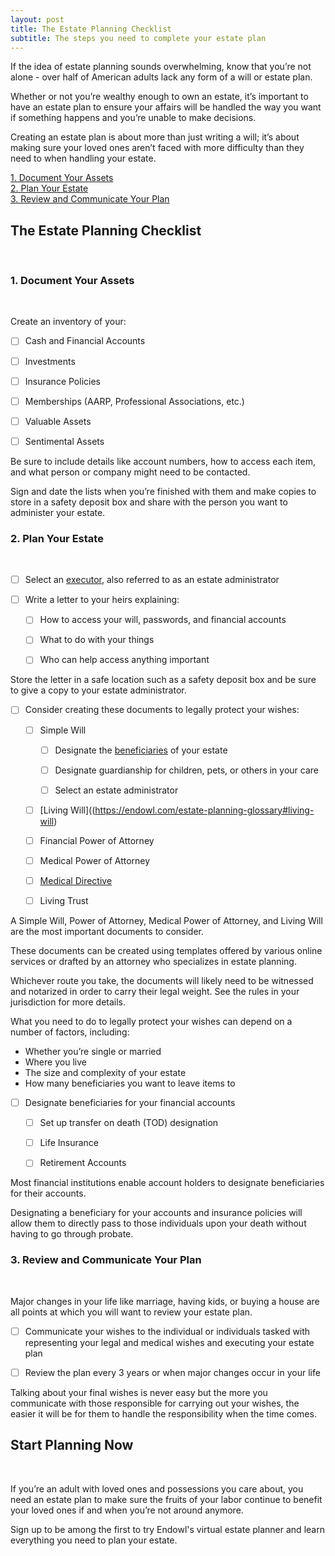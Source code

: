```yaml
---
layout: post
title: The Estate Planning Checklist
subtitle: The steps you need to complete your estate plan
---
```


If the idea of estate planning sounds overwhelming, know that you’re not alone - over half of American adults lack any form of a will or estate plan.

Whether or not you’re wealthy enough to own an estate, it’s important to have an estate plan to ensure your affairs will be handled the way you want if something happens and you’re unable to make decisions.

Creating an estate plan is about more than just writing a will; it’s about making sure your loved ones aren’t faced with more difficulty than they need to when handling your estate.

[1. Document Your Assets](/blog/2020/11/16/estate-planning-checklist#1-document-your-assets)<br>
[2. Plan Your Estate](/blog/2020/11/16/estate-planning-checklist#2-plan-your-estate)
<br>
[3. Review and Communicate Your Plan](/blog/2020/11/16/estate-planning-checklist#3-review-and-communicate-your-plan)
<br>

## The Estate Planning Checklist 

<br>

### 1. Document Your Assets

<br>

Create an inventory of your: 

- [ ] Cash and Financial Accounts

- [ ] Investments

- [ ] Insurance Policies

- [ ] Memberships (AARP, Professional Associations, etc.)

- [ ] Valuable Assets

- [ ] Sentimental Assets

Be sure to include details like account numbers, how to access each item, and what person or company might need to be contacted.

Sign and date the lists when you’re finished with them and make copies to store in a safety deposit box and share with the person you want to administer your estate.

### 2. Plan Your Estate

<br>

- [ ] Select an [executor](https://endowl.com/estate-planning-glossary#executor), also referred to as an estate administrator

- [ ] Write a letter to your heirs explaining:

  - [ ] How to access your will, passwords, and financial accounts

  - [ ] What to do with your things

  - [ ] Who can help access anything important

Store the letter in a safe location such as a safety deposit box and be sure to give a copy to your estate administrator.

- [ ] Consider creating these documents to legally protect your wishes:

  - [ ] Simple Will

    - [ ] Designate the [beneficiaries](https://endowl.com/estate-planning-glossary#beneficiary) of your estate

    - [ ] Designate guardianship for children, pets, or others in your care

    - [ ] Select an estate administrator    

  - [ ] [Living Will]((https://endowl.com/estate-planning-glossary#living-will)

  - [ ] Financial Power of Attorney

  - [ ] Medical Power of Attorney

  - [ ] [Medical Directive](https://endowl.com/estate-planning-glossary#medical-directive)

  - [ ] Living Trust

A Simple Will, Power of Attorney, Medical Power of Attorney, and Living Will are the most important documents to consider.

These documents can be created using templates offered by various online services or drafted by an attorney who specializes in estate planning.

Whichever route you take, the documents will likely need to be witnessed and notarized in order to carry their legal weight. See the rules in your jurisdiction for more details.

What you need to do to legally protect your wishes can depend on a number of factors, including:

* Whether you’re single or married
* Where you live
* The size and complexity of your estate
* How many beneficiaries you want to leave items to

- [ ] Designate beneficiaries for your financial accounts

  - [ ] Set up transfer on death (TOD) designation

  - [ ] Life Insurance

  - [ ] Retirement Accounts

Most financial institutions enable account holders to designate beneficiaries for their accounts. 

Designating a beneficiary for your accounts and insurance policies will allow them to directly pass to those individuals upon your death without having to go through probate.

<h3>3. Review and Communicate Your Plan</h3>

<br>

Major changes in your life like marriage, having kids, or buying a house are all points at which you will want to review your estate plan.

- [ ] Communicate your wishes to the individual or individuals tasked with representing your legal and medical wishes and executing your estate plan

- [ ] Review the plan every 3 years or when major changes occur in your life

Talking about your final wishes is never easy but the more you communicate with those responsible for carrying out your wishes, the easier it will be for them to handle the responsibility when the time comes.

<h2>Start Planning Now</h2>

<br>

If you’re an adult with loved ones and possessions you care about, you need an estate plan to make sure the fruits of your labor continue to benefit your loved ones if and when you’re not around anymore.

Sign up to be among the first to try Endowl's virtual estate planner and learn everything you need to plan your estate.